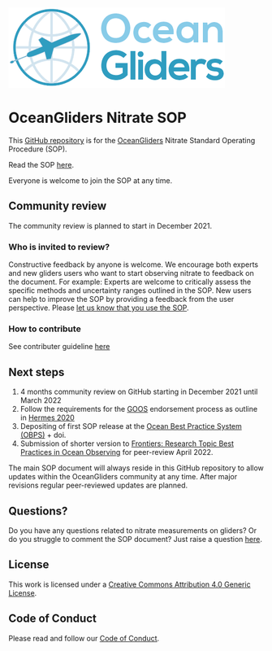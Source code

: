 ![oceangliders](images/logo-ocean-gliders.png)

# OceanGliders Nitrate SOP

This [GitHub repository](https://github.com/OceanGlidersCommunity/Nitrate_SOP) is for the [OceanGliders](https://www.oceangliders.org) Nitrate Standard Operating Procedure (SOP).

Read the SOP [here](https://oceangliderscommunity.github.io/Nitrate_SOP/sections/authors_SOP_development_process.html). 

Everyone is welcome to join the SOP at any time.

## Community review
The community review is planned to start in December 2021.

### Who is invited to review?
Constructive feedback by anyone is welcome. We encourage both experts and new gliders users who want to start observing nitrate to feedback on the document. For example: Experts are welcome to critically assess the specific methods and uncertainty ranges outlined in the SOP. New users can help to improve the SOP by providing a feedback from the user perspective. Please [let us know that you use the SOP](https://github.com/OceanGlidersCommunity/Nitrate_SOP/discussions/45).

### How to contribute
See contributer guideline [here](https://github.com/OceanGlidersCommunity/Nitrate_SOP/blob/main/CONTRIBUTING.md)

## Next steps
1) 4 months community review on GitHub starting in December 2021 until March 2022
2) Follow the requirements for the [GOOS](https://www.goosocean.org) endorsement process as outline in [Hermes 2020](http://dx.doi.org/10.25607/OBP-926)
3) Depositing of first SOP release at the [Ocean Best Practice System (OBPS)](https://www.oceanbestpractices.org) + doi.
4) Submission of shorter version to [Frontiers: Research Topic Best Practices in Ocean Observing](https://www.frontiersin.org/research-topics/7173/best-practices-in-ocean-observing) for peer-review April 2022.

The main SOP document will always reside in this GitHub repository to allow updates within the OceanGliders community at any time. 
After major revisions regular peer-reviewed updates are planned.

## Questions?
Do you have any questions related to nitrate measurements on gliders?
Or do you struggle to comment the SOP document? 
Just raise a question [here](https://github.com/OceanGlidersCommunity/Nitrate_SOP/discussions).

## License
This work is licensed under a [Creative Commons Attribution 4.0 Generic License](https://creativecommons.org/licenses/by/4.0/).

## Code of Conduct
Please read and follow our [Code of Conduct](https://github.com/OceanGlidersCommunity/OceanGliders/blob/main/CODE_OF_CONDUCT.md).

